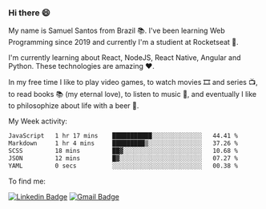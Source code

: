 ### Hi there 😄

My name is Samuel Santos from Brazil 📚. I've been learning Web Programming since 2019 and currently I'm a studient at Rocketseat 💬.

I'm currently learning about React, NodeJS, React Native, Angular and Python. These technologies are amazing ❤️.

In my free time I like to play video games, to watch movies 🎞️ and series 📺, to read books 📚 (my eternal love), to listen to music 🎵, and eventually I like to philosophize about life with a beer 🍺.


My Week activity: 

<!--START_SECTION:waka-->

```txt
JavaScript   1 hr 17 mins    ███████████░░░░░░░░░░░░░░   44.41 %
Markdown     1 hr 4 mins     █████████▒░░░░░░░░░░░░░░░   37.26 %
SCSS         18 mins         ██▓░░░░░░░░░░░░░░░░░░░░░░   10.68 %
JSON         12 mins         █▓░░░░░░░░░░░░░░░░░░░░░░░   07.27 %
YAML         0 secs          ░░░░░░░░░░░░░░░░░░░░░░░░░   00.38 %
```

<!--END_SECTION:waka-->

To find me:

[![Linkedin Badge](https://img.shields.io/badge/-LinkedIn-blue?style=flat-square&logo=Linkedin&logoColor=white&link=https://https://www.linkedin.com/in/samuel-santos-036375174/)](https://www.linkedin.com/in/samuel-santos-036375174/)
[![Gmail Badge](https://img.shields.io/badge/-samuellima280499@gmail.com-c14438?style=flat-square&logo=Gmail&logoColor=white&link=mailto:samuellima280499@gmail.com)](mailto:samuellima280499@gmail.com)




<!--
**samuelLimaSantos/samuelLimaSantos** is a ✨ _special_ ✨ repository because its `README.md` (this file) appears on your GitHub profile.

Here are some ideas to get you started:

- 🔭 I’m currently working on ...
- 🌱 I’m currently learning ...
- 👯 I’m looking to collaborate on ...
- 📚 I’m looking for help with ...
- 💬 Ask me about ...
- 📫 How to reach me: ...
- 😄 Pronouns: ...
- ⚡ Fun fact: ...
-->
